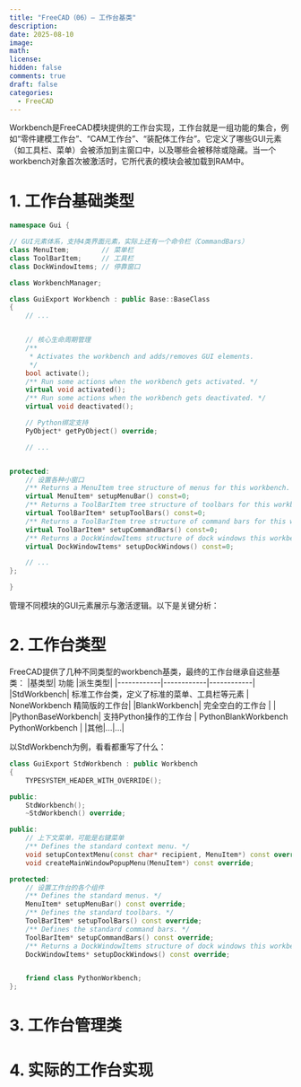 ```yaml
---
title: "FreeCAD（06）— 工作台基类"
description: 
date: 2025-08-10
image: 
math: 
license: 
hidden: false
comments: true
draft: false
categories:
  - FreeCAD
---
```



Workbench是FreeCAD模块提供的工作台实现，工作台就是一组功能的集合，例如“零件建模工作台”、“CAM工作台”、“装配体工作台”。它定义了哪些GUI元素（如工具栏、菜单）会被添加到主窗口中，以及哪些会被移除或隐藏。当一个workbench对象首次被激活时，它所代表的模块会被加载到RAM中。    


# 1. 工作台基础类型
```cpp
namespace Gui {

// GUI元素体系，支持4类界面元素，实际上还有一个命令栏（CommandBars）
class MenuItem;        // 菜单栏
class ToolBarItem;     // 工具栏
class DockWindowItems; // 停靠窗口

class WorkbenchManager;

class GuiExport Workbench : public Base::BaseClass
{
    // ...


    // 核心生命周期管理
    /**
     * Activates the workbench and adds/removes GUI elements.
     */
    bool activate();
    /** Run some actions when the workbench gets activated. */
    virtual void activated();
    /** Run some actions when the workbench gets deactivated. */
    virtual void deactivated();

    // Python绑定支持
    PyObject* getPyObject() override;

    // ...


protected:
    // 设置各种小窗口
    /** Returns a MenuItem tree structure of menus for this workbench. */
    virtual MenuItem* setupMenuBar() const=0;                                        // 设置菜单栏
    /** Returns a ToolBarItem tree structure of toolbars for this workbench. */      
    virtual ToolBarItem* setupToolBars() const=0;                                    // 设置工具栏
    /** Returns a ToolBarItem tree structure of command bars for this workbench. */
    virtual ToolBarItem* setupCommandBars() const=0;                                 // 设置命令栏
    /** Returns a DockWindowItems structure of dock windows this workbench. */
    virtual DockWindowItems* setupDockWindows() const=0;                             // 设置停靠窗口

    // ... 
};

}
```
管理不同模块的GUI元素展示与激活逻辑。以下是关键分析：

# 2. 工作台类型
FreeCAD提供了几种不同类型的workbench基类，最终的工作台继承自这些基类：
|基类型|  功能  |派生类型|
|------------|------------|------------|
|StdWorkbench| 标准工作台类，定义了标准的菜单、工具栏等元素 | NoneWorkbench 精简版的工作台|
|BlankWorkbench| 完全空白的工作台 | |
|PythonBaseWorkbench| 支持Python操作的工作台 | PythonBlankWorkbench <br> PythonWorkbench |
|其他|...|...|


以StdWorkbench为例，看看都重写了什么：  
```cpp
class GuiExport StdWorkbench : public Workbench
{
    TYPESYSTEM_HEADER_WITH_OVERRIDE();

public:
    StdWorkbench();
    ~StdWorkbench() override;

public:
    // 上下文菜单，可能是右键菜单
    /** Defines the standard context menu. */
    void setupContextMenu(const char* recipient, MenuItem*) const override;
    void createMainWindowPopupMenu(MenuItem*) const override;

protected:
    // 设置工作台的各个组件
    /** Defines the standard menus. */
    MenuItem* setupMenuBar() const override;
    /** Defines the standard toolbars. */
    ToolBarItem* setupToolBars() const override;
    /** Defines the standard command bars. */
    ToolBarItem* setupCommandBars() const override;
    /** Returns a DockWindowItems structure of dock windows this workbench. */
    DockWindowItems* setupDockWindows() const override;


    friend class PythonWorkbench;
};
```


# 3. 工作台管理类


# 4. 实际的工作台实现






